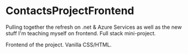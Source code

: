 # ContactsProjectFrontend

Pulling together the refresh on .net & Azure Services as well as the new stuff
I'm teaching myself on frontend. Full stack mini-project.

Frontend of the project. Vanilla CSS/HTML.